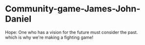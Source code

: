 # Community-game-James-John-Daniel
Hope: One who has a vision for the future must consider the past.
<br>
which is why we're making a fighting game!<br>
